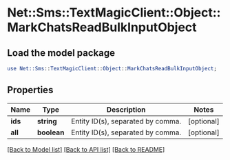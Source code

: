 # Net::Sms::TextMagicClient::Object::MarkChatsReadBulkInputObject

## Load the model package
```perl
use Net::Sms::TextMagicClient::Object::MarkChatsReadBulkInputObject;
```

## Properties
Name | Type | Description | Notes
------------ | ------------- | ------------- | -------------
**ids** | **string** | Entity ID(s), separated by comma. | [optional] 
**all** | **boolean** | Entity ID(s), separated by comma. | [optional] 

[[Back to Model list]](../README.md#documentation-for-models) [[Back to API list]](../README.md#documentation-for-api-endpoints) [[Back to README]](../README.md)


